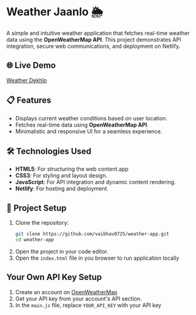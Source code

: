 # Weather Jaanlo 🌦️

A simple and intuitive weather application that fetches real-time weather data using the **OpenWeatherMap API**. This project demonstrates API integration, secure web communications, and deployment on Netlify.

## 🌐 Live Demo
[Weather Dekhlo](https://weather-jaanlo.netlify.app/)

## 📋 Features
- Displays current weather conditions based on user location.
- Fetches real-time data using **OpenWeatherMap API**.
- Minimalistic and responsive UI for a seamless experience.

## 🛠️ Technologies Used
- **HTML5**: For structuring the web content.app
- **CSS3**: For styling and layout design.
- **JavaScript**: For API integration and dynamic content rendering.
- **Netlify**: For hosting and deployment.

## 📂 Project Setup
1. Clone the repository:
   ```bash
   git clone https://github.com/vaibhav0725/weather-app.git
   cd weather-app
2. Open the project in your code editor.
3. Open the `index.html` file in you browser to run application locally

## Your Own API Key Setup
1. Create an account on [OpenWeatherMap](https://openweathermap.org/)
2. Get your API key from your account's API section.
3. In the `main.js` file, replace `YOUR_API_KEY` with your API key